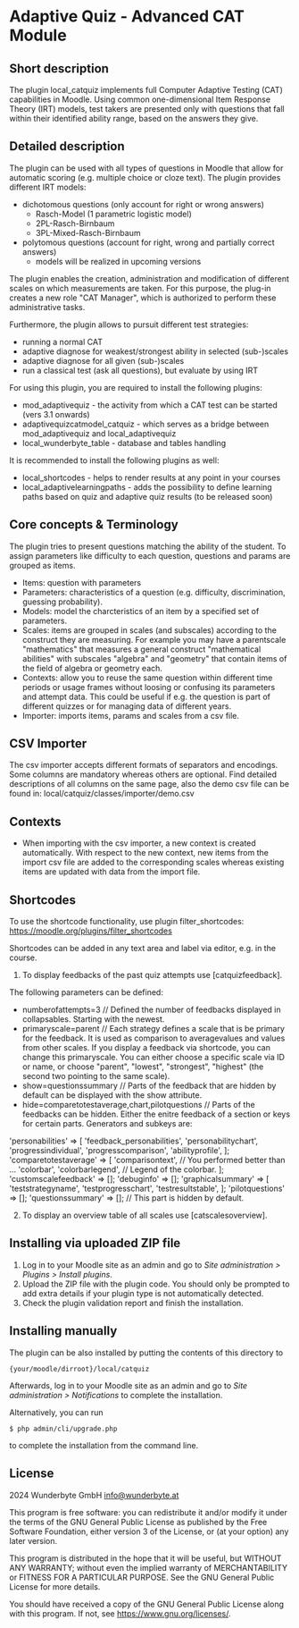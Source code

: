 # Adaptive Quiz - Advanced CAT Module #

## Short description ##
The plugin local_catquiz implements full Computer Adaptive Testing (CAT) capabilities in Moodle. Using common one-dimensional Item Response Theory (IRT) models, test takers are presented only with questions that fall within their identified ability range, based on the answers they give.

## Detailed description ##
The plugin can be used with all types of questions in Moodle that allow for automatic scoring (e.g. multiple choice or cloze text). The plugin provides different IRT models:
* dichotomous questions (only account for right or wrong answers)
    * Rasch-Model (1 parametric logistic model)
    * 2PL-Rasch-Birnbaum
    * 3PL-Mixed-Rasch-Birnbaum
* polytomous questions (account for right, wrong and partially correct answers)
    * models will be realized in upcoming versions

The plugin enables the creation, administration and modification of different scales on which measurements are taken. For this purpose, the plug-in creates a new role "CAT Manager", which is authorized to perform these administrative tasks.

Furthermore, the plugin allows to pursuit different test strategies:
* running a normal CAT
* adaptive diagnose for weakest/strongest ability in selected (sub-)scales
* adaptive diagnose for all given (sub-)scales
* run a classical test (ask all questions), but evaluate by using IRT

For using this plugin, you are required to install the following plugins:
* mod_adaptivequiz - the activity from which a CAT test can be started (vers 3.1 onwards)
* adaptivequizcatmodel_catquiz - which serves as a bridge between mod_adaptivequiz and local_adaptivequiz
* local_wunderbyte_table - database and tables handling

It is recommended to install the following plugins as well:
* local_shortcodes - helps to render results at any point in your courses
* local_adaptivelearningpaths - adds the possibility to define learning paths based on quiz and adaptive quiz results (to be released soon)

## Core concepts & Terminology ##
The plugin tries to present questions matching the ability of the student. To assign parameters like difficulty to each question, questions and params are grouped as items.

* Items: question with parameters
* Parameters: characteristics of a question (e.g. difficulty, discrimination, guessing probability).
* Models: model the charcteristics of an item by a specified set of parameters.
* Scales: items are grouped in scales (and subscales) according to the construct they are measuring. For example you may have a parentscale "mathematics" that measures a general construct "mathematical abilities" with subscales "algebra" and "geometry" that contain items of the field of algebra or geometry each.
* Contexts: allow you to reuse the same question within different time periods or usage frames without loosing or confusing its parameters and attempt data. This could be useful if e.g. the question is part of different quizzes or for managing data of different years.
* Importer: imports items, params and scales from a csv file.

## CSV Importer ##
The csv importer accepts different formats of separators and encodings. Some columns are mandatory whereas others are optional. Find detailed descriptions of all columns on the same page, also the demo csv file can be found in: local/catquiz/classes/importer/demo.csv

## Contexts ##
* When importing with the csv importer, a new context is created automatically. With respect to the new context, new items from the import csv file are added to the corresponding scales whereas existing items are updated with data from the import file.

## Shortcodes ##
To use the shortcode functionality, use plugin filter_shortcodes: https://moodle.org/plugins/filter_shortcodes

Shortcodes can be added in any text area and label via editor, e.g. in the course.

1. To display feedbacks of the past quiz attempts use [catquizfeedback].

The following parameters can be defined:
* numberofattempts=3 // Defined the number of feedbacks displayed in collapsables. Starting with the newest.
* primaryscale=parent // Each strategy defines a scale that is be primary for the feedback. It is used as comparison to averagevalues and values  from other scales. If you display a feedback via shortcode, you can change this primaryscale. You can either choose a specific scale via ID or name, or choose "parent", "lowest", "strongest", "highest" (the second two pointing to the same scale).
* show=questionssummary // Parts of the feedback that are hidden by default can be displayed with the show attribute.
* hide=comparetotestaverage,chart,pilotquestions // Parts of the feedbacks can be hidden. Either the enitre feedback of a section or keys for certain parts. Generators and subkeys are:

'personabilities' => [
    'feedback_personabilities',
    'personabilitychart',
    'progressindividual',
    'progresscomparison',
    'abilityprofile',
];
'comparetotestaverage' => [
    'comparisontext', // You performed better than ...
    'colorbar',
    'colorbarlegend', // Legend of the colorbar.
];
'customscalefeedback' => [];
'debuginfo' => [];
'graphicalsummary' => [
    'teststrategyname',
    'testprogresschart',
    'testresultstable',
];
'pilotquestions' => [];
'questionssummary' => []; // This part is hidden by default.

2. To display an overview table of all scales use [catscalesoverview].


## Installing via uploaded ZIP file ##

1. Log in to your Moodle site as an admin and go to _Site administration >
   Plugins > Install plugins_.
2. Upload the ZIP file with the plugin code. You should only be prompted to add
   extra details if your plugin type is not automatically detected.
3. Check the plugin validation report and finish the installation.

## Installing manually ##

The plugin can be also installed by putting the contents of this directory to

    {your/moodle/dirroot}/local/catquiz

Afterwards, log in to your Moodle site as an admin and go to _Site administration >
Notifications_ to complete the installation.

Alternatively, you can run

    $ php admin/cli/upgrade.php

to complete the installation from the command line.

## License ##

2024 Wunderbyte GmbH <info@wunderbyte.at>

This program is free software: you can redistribute it and/or modify it under
the terms of the GNU General Public License as published by the Free Software
Foundation, either version 3 of the License, or (at your option) any later
version.

This program is distributed in the hope that it will be useful, but WITHOUT ANY
WARRANTY; without even the implied warranty of MERCHANTABILITY or FITNESS FOR A
PARTICULAR PURPOSE.  See the GNU General Public License for more details.

You should have received a copy of the GNU General Public License along with
this program.  If not, see <https://www.gnu.org/licenses/>.
